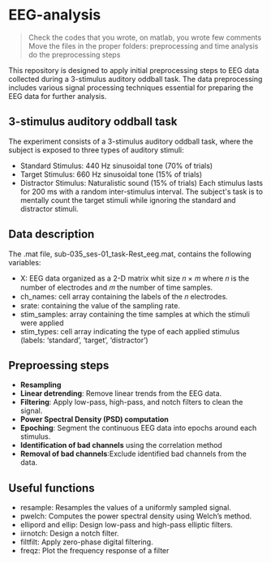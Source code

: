 # EEG-analysis
> Check the codes that you wrote, on matlab, you wrote few comments
> Move the files in the proper folders: preprocessing and time analysis
> do the preprocessing steps

This repository is designed to apply initial preprocessing steps to EEG data collected during a 3-stimulus auditory oddball task. The data preprocessing includes various signal processing techniques essential for preparing the EEG data for further analysis.
## 3-stimulus auditory oddball task
The experiment consists of a 3-stimulus auditory oddball task, where the subject is exposed to three types of auditory stimuli:

- Standard Stimulus: 440 Hz sinusoidal tone (70% of trials)
- Target Stimulus: 660 Hz sinusoidal tone (15% of trials)
- Distractor Stimulus: Naturalistic sound (15% of trials)
Each stimulus lasts for 200 ms with a random inter-stimulus interval. The subject's task is to mentally count the target stimuli while ignoring the standard and distractor stimuli.

## Data description
The .mat file, sub-035_ses-01_task-Rest_eeg.mat, contains the following variables:
- X: EEG data organized as a 2-D matrix whit size 𝑛 × 𝑚 where 𝑛 is the number of electrodes and 𝑚 the number of time samples.
- ch_names: cell array containing the labels of the 𝑛 electrodes.
- srate: containing the value of the sampling rate.
- stim_samples: array containing the time samples at which the stimuli were applied
- stim_types: cell array indicating the type of each applied stimulus (labels: ‘standard’, ‘target’, ‘distractor’)

## Preproessing steps
- **Resampling**
- **Linear detrending**: Remove linear trends from the EEG data.
- **Filtering**: Apply low-pass, high-pass, and notch filters to clean the signal.
- **Power Spectral Density (PSD) computation**
- **Epoching**: Segment the continuous EEG data into epochs around each stimulus.
- **Identification of bad channels** using the correlation method
- **Removal of bad channels**:Exclude identified bad channels from the data.


## Useful functions
- resample: Resamples the values of a uniformly sampled signal.
- pwelch: Computes the power spectral density using Welch’s method.
- ellipord and ellip: Design low-pass and high-pass elliptic filters.
- iirnotch: Design a notch filter.
- filtfilt: Apply zero-phase digital filtering.
- freqz: Plot the frequency response of a filter

